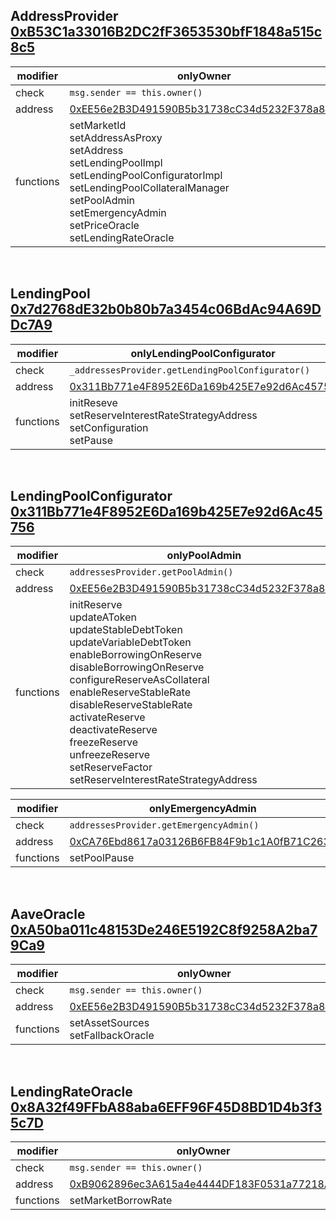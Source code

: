 ## AddressProvider [0xB53C1a33016B2DC2fF3653530bfF1848a515c8c5](https://etherscan.io/address/0xB53C1a33016B2DC2fF3653530bfF1848a515c8c5)

| modifier | onlyOwner | 
| --------- | -------- |
| check | `msg.sender == this.owner()`
| address | [0xEE56e2B3D491590B5b31738cC34d5232F378a8D5](https://etherscan.io/address/0xEE56e2B3D491590B5b31738cC34d5232F378a8D5)
| functions | setMarketId<br/> setAddressAsProxy<br/> setAddress<br/> setLendingPoolImpl<br/> setLendingPoolConfiguratorImpl<br/> setLendingPoolCollateralManager<br/> setPoolAdmin<br/> setEmergencyAdmin<br/> setPriceOracle<br/> setLendingRateOracle

<br/>

## LendingPool [0x7d2768dE32b0b80b7a3454c06BdAc94A69DDc7A9](https://etherscan.io/address/0x7d2768dE32b0b80b7a3454c06BdAc94A69DDc7A9)

| modifier |  onlyLendingPoolConfigurator | 
| --------- | -------- |
| check | `_addressesProvider.getLendingPoolConfigurator()`
| address | [0x311Bb771e4F8952E6Da169b425E7e92d6Ac45756](https://etherscan.io/address/0x311Bb771e4F8952E6Da169b425E7e92d6Ac45756)
| functions | initReseve<br/> setReserveInterestRateStrategyAddress<br/> setConfiguration<br/> setPause

<br/>

## LendingPoolConfigurator [0x311Bb771e4F8952E6Da169b425E7e92d6Ac45756](https://etherscan.io/address/0x311Bb771e4F8952E6Da169b425E7e92d6Ac45756)

| modifier | onlyPoolAdmin | 
| --------- | -------- |
| check | `addressesProvider.getPoolAdmin()`
| address | [0xEE56e2B3D491590B5b31738cC34d5232F378a8D5](https://etherscan.io/address/0xEE56e2B3D491590B5b31738cC34d5232F378a8D5)
| functions | initReserve<br/> updateAToken<br/> updateStableDebtToken<br/> updateVariableDebtToken<br/> enableBorrowingOnReserve<br/> disableBorrowingOnReserve<br/> configureReserveAsCollateral<br/> enableReserveStableRate<br/> disableReserveStableRate<br/> activateReserve<br/> deactivateReserve<br/> freezeReserve<br/> unfreezeReserve<br/> setReserveFactor<br/> setReserveInterestRateStrategyAddress


| modifier | onlyEmergencyAdmin | 
| --------- | -------- |
| check | `addressesProvider.getEmergencyAdmin()`
| address | [0xCA76Ebd8617a03126B6FB84F9b1c1A0fB71C2633](https://etherscan.io/address/0xCA76Ebd8617a03126B6FB84F9b1c1A0fB71C2633)
| functions | setPoolPause

<br/>

## AaveOracle [0xA50ba011c48153De246E5192C8f9258A2ba79Ca9](https://etherscan.io/address/0xA50ba011c48153De246E5192C8f9258A2ba79Ca9)

| modifier | onlyOwner | 
| --------- | -------- |
| check | `msg.sender == this.owner()`
| address | [0xEE56e2B3D491590B5b31738cC34d5232F378a8D5](https://etherscan.io/address/0xEE56e2B3D491590B5b31738cC34d5232F378a8D5)
| functions | setAssetSources<br/> setFallbackOracle

<br/>

## LendingRateOracle [0x8A32f49FFbA88aba6EFF96F45D8BD1D4b3f35c7D](https://etherscan.io/address/0x8A32f49FFbA88aba6EFF96F45D8BD1D4b3f35c7D)

| modifier | onlyOwner | 
| --------- | -------- |
| check | `msg.sender == this.owner()`
| address | [0xB9062896ec3A615a4e4444DF183F0531a77218AE](https://etherscan.io/address/0xB9062896ec3A615a4e4444DF183F0531a77218AE)
| functions | setMarketBorrowRate

